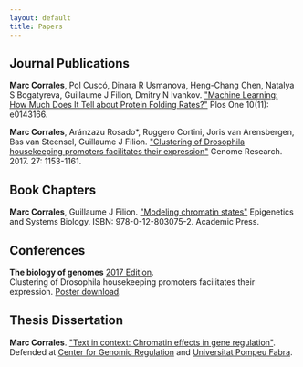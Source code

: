 ```yaml
---
layout: default
title: Papers
---
```


## Journal Publications

**Marc Corrales**, Pol Cuscó, Dinara R Usmanova, Heng-Chang Chen, Natalya
S Bogatyreva, Guillaume J Filion, Dmitry N Ivankov. ["Machine
Learning: How Much Does It Tell about Protein Folding
Rates?"](https://doi.org/10.1371/journal.pone.0143166) 
Plos One 10(11): e0143166.

**Marc Corrales**, Aránzazu Rosado*, Ruggero Cortini, Joris van
Arensbergen, Bas van Steensel, Guillaume J Filion. ["Clustering of
Drosophila housekeeping promoters facilitates their
expression"](https://doi.org/10.1101/gr.211433.116) Genome Research. 2017. 27: 1153-1161. 

## Book Chapters

**Marc Corrales**, Guillaume J Filion. ["Modeling chromatin
states"](https://doi.org/10.1016/B978-0-12-803075-2.00002-7)
Epigenetics and Systems Biology. ISBN: 978-0-12-803075-2. Academic Press.

## Conferences

**The biology of genomes** [2017
Edition](https://meetings.cshl.edu/meetings.aspx?meet=GENOME&year=17).  
Clustering of Drosophila housekeeping promoters facilitates their expression.
[Poster
download](https://www.dropbox.com/s/x3qzs4xs37i1cnb/Marc%20Corrales%20BOG%20%28Guillaume%20Filion%29.pdf?dl=1).   

## Thesis Dissertation

**Marc Corrales**. ["Text in context: Chromatin effects in gene
regulation"](https://www.dropbox.com/s/65g5s6578arv4ko/Thesis_MCB.pdf?dl=1).  
Defended at [Center for Genomic Regulation](http://www.crg.eu) and
[Universitat Pompeu Fabra](https://www.upf.edu/).

